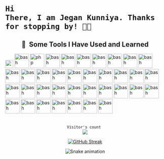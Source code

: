 # <code>Hi There, I am Jegan Kunniya. Thanks for stopping by! 👋👋</code>
<div align="center" >
<!-- added

<!-- ![visitors](https://visitor-badge.glitch.me/badge?page_id=${Jegan-Kunniya}.${694652876}) -->

<!-- added -->

<h2> 🚀 &nbsp;Some Tools I Have Used and Learned</h2>
<p align="left">
<img src="https://cdn.jsdelivr.net/gh/devicons/devicon/icons/vscode/vscode-original.svg" alt="vscode" width="25" height="25"/>
<img src="https://cdn.jsdelivr.net/gh/devicons/devicon/icons/bash/bash-original.svg" alt="bash" width="45" height="45"/>
<img src="https://cdn.jsdelivr.net/gh/devicons/devicon/icons/php/php-original.svg" alt="php" width="45" height="45"/>
<img src="https://cdn.jsdelivr.net/gh/devicons/devicon/icons/android/android-original-wordmark.svg" alt="bash" width="45" height="45" />
<img src="https://cdn.jsdelivr.net/gh/devicons/devicon/icons/docker/docker-original-wordmark.svg"  alt="bash" width="45" height="45"/>            
<img src="https://cdn.jsdelivr.net/gh/devicons/devicon/icons/c/c-original.svg"  alt="bash" width="45" height="45"/>          
<img src="https://cdn.jsdelivr.net/gh/devicons/devicon/icons/csharp/csharp-original.svg"  alt="bash" width="45" height="45"/>    
<img src="https://cdn.jsdelivr.net/gh/devicons/devicon/icons/cplusplus/cplusplus-original.svg" alt="bash" width="45" height="45" />          
<img src="https://cdn.jsdelivr.net/gh/devicons/devicon/icons/javascript/javascript-original.svg" alt="bash" width="45" height="45" />          
<img src="https://cdn.jsdelivr.net/gh/devicons/devicon/icons/typescript/typescript-original.svg" alt="bash" width="45" height="45" />
<img src="https://cdn.jsdelivr.net/gh/devicons/devicon/icons/linux/linux-original.svg" alt="bash" width="45" height="45" />
<img src="https://cdn.jsdelivr.net/gh/devicons/devicon/icons/windows8/windows8-original.svg" alt="bash" width="45" height="45" />
<img src="https://cdn.jsdelivr.net/gh/devicons/devicon/icons/angularjs/angularjs-original.svg"  alt="bash" width="45" height="45"/>
<img src="https://cdn.jsdelivr.net/gh/devicons/devicon/icons/dotnetcore/dotnetcore-original.svg"  alt="bash" width="45" height="45"/>
<img src="https://cdn.jsdelivr.net/gh/devicons/devicon/icons/eslint/eslint-original.svg"  alt="bash" width="45" height="45"/>
<img src="https://cdn.jsdelivr.net/gh/devicons/devicon/icons/gradle/gradle-plain.svg" alt="bash" width="45" height="45" />
<img src="https://cdn.jsdelivr.net/gh/devicons/devicon/icons/github/github-original-wordmark.svg" alt="bash" width="45" height="45" />
<img src="https://cdn.jsdelivr.net/gh/devicons/devicon/icons/graphql/graphql-plain.svg"  alt="bash" width="45" height="45"/>
<img src="https://cdn.jsdelivr.net/gh/devicons/devicon/icons/jenkins/jenkins-original.svg" alt="bash" width="45" height="45" />
<img src="https://cdn.jsdelivr.net/gh/devicons/devicon/icons/kotlin/kotlin-original.svg" alt="bash" width="45" height="45" />
<img src="https://cdn.jsdelivr.net/gh/devicons/devicon/icons/kubernetes/kubernetes-plain.svg" alt="bash" width="45" height="45" />
<img src="https://cdn.jsdelivr.net/gh/devicons/devicon/icons/materialui/materialui-original.svg" alt="bash" width="45" height="45" />
<img src="https://cdn.jsdelivr.net/gh/devicons/devicon/icons/mongodb/mongodb-original.svg" alt="bash" width="45" height="45" />
<img src="https://cdn.jsdelivr.net/gh/devicons/devicon/icons/mysql/mysql-original.svg" alt="bash" width="45" height="45" />
<img src="https://cdn.jsdelivr.net/gh/devicons/devicon/icons/nodejs/nodejs-original-wordmark.svg" alt="bash" width="45" height="45" />
<img src="https://cdn.jsdelivr.net/gh/devicons/devicon/icons/postgresql/postgresql-original-wordmark.svg" alt="bash" width="45" height="45" />
<img src="https://cdn.jsdelivr.net/gh/devicons/devicon/icons/python/python-original.svg"  alt="bash" width="45" height="45"/>
<img src="https://cdn.jsdelivr.net/gh/devicons/devicon/icons/react/react-original.svg" alt="bash" width="45" height="45" />
<img src="https://cdn.jsdelivr.net/gh/devicons/devicon/icons/redux/redux-original.svg"  alt="bash" width="45" height="45"/>
<img src="https://cdn.jsdelivr.net/gh/devicons/devicon/icons/spring/spring-original.svg" alt="bash" width="45" height="45" />
<img src="https://cdn.jsdelivr.net/gh/devicons/devicon/icons/travis/travis-plain.svg" alt="bash" width="45" height="45" />
<img src="https://cdn.jsdelivr.net/gh/devicons/devicon/icons/ubuntu/ubuntu-plain-wordmark.svg" alt="bash" width="45" height="45" />
<img src="https://cdn.jsdelivr.net/gh/devicons/devicon/icons/yarn/yarn-original.svg" alt="bash" width="45" height="45" />
<img src="https://cdn.jsdelivr.net/gh/devicons/devicon/icons/java/java-original-wordmark.svg" alt="bash" width="45" height="45" />
<img src="https://cdn.jsdelivr.net/gh/devicons/devicon/icons/markdown/markdown-original.svg" alt="bash" width="45" height="45" />
<img src="https://cdn.jsdelivr.net/gh/devicons/devicon/icons/gitlab/gitlab-original.svg" alt="bash" width="45" height="45" />
<img src="https://cdn.jsdelivr.net/gh/devicons/devicon/icons/go/go-original-wordmark.svg"  alt="bash" width="45" height="45"/>
</p>
<img src="https://www.animatedimages.org/data/media/562/animated-line-image-0172.gif" width="1920" height='5' />

<p align="center"> 
  <code>Visitor's count </code><br>
  <img src="https://profile-counter.glitch.me/Jegan-Kunniya/count.svg" />
</p>

 [![GitHub Streak](https://github-readme-streak-stats.herokuapp.com?user=Jegan-Kunniya&theme=github-dark&hide_border=true&border_radius=4.3)]()

![Snake animation](https://github.com/Jegan-Kunniya/Jegan-Kunniya/blob/output/github-contribution-grid-snake.svg)

</div>